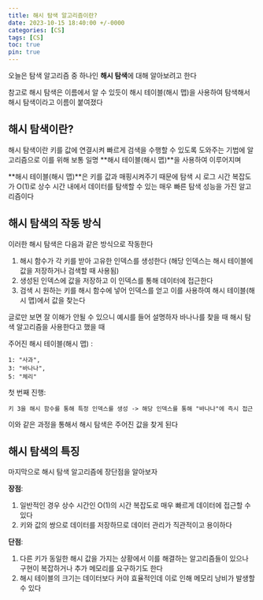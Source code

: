```yaml
---
title: 해시 탐색 알고리즘이란?
date: 2023-10-15 18:40:00 +/-0000
categories: [CS]
tags: [CS]
toc: true
pin: true
---
```


오늘은 탐색 알고리즘 중 하나인 **해시 탐색**에 대해 알아보려고 한다

참고로 해시 탐색은 이름에서 알 수 있듯이 해시 테이블(해시 맵)을 사용하여 탐색해서 해시 탐색이라고 이름이 붙여졌다

## 해시 탐색이란?

해시 탐색이란 키를 값에 연결시켜 빠르게 검색을 수행할 수 있도록 도와주는 기법에 알고리즘으로 이를 위해 보통 일명 **해시 테이블(해시 맵)**을 사용하여 이루어지며

**해시 테이블(해시 맵)**은 키를 값과 매핑시켜주기 때문에 탐색 시 로그 시간 복잡도가 O(1)로 상수 시간 내에서 데이터를 탐색할 수 있는 매우 빠른 탐색 성능을 가진 알고리즘이다

## 해시 탐색의 작동 방식

이러한 해시 탐색은 다음과 같은 방식으로 작동한다

1. 해시 함수가 각 키를 받아 고유한 인덱스를 생성한다 (해당 인덱스는 해시 테이블에 값을 저장하거나 검색할 때 사용됨)
2. 생성된 인덱스에 값을 저장하고 이 인덱스를 통해 데이터에 접근한다
3. 검색 시 원하는 키를 해시 함수에 넣어 인덱스를 얻고 이를 사용하여 해시 테이블(해시 맵)에서 값을 찾는다

글로만 보면 잘 이해가 안될 수 있으니 예시를 들어
설명하자 바나나를 찾을 때 해시 탐색 알고리즘을 사용한다고 했을 때

주어진 해시 테이블(해시 맵) : 

~~~
1: "사과",
3: "바나나",
5: "체리"
~~~

첫 번째 진행:

~~~
키 3을 해시 함수를 통해 특정 인덱스를 생성 -> 해당 인덱스를 통해 "바나나"에 즉시 접근
~~~

이와 같은 과정을 통해서 해시 탐색은 주어진 값을 찾게 된다

## 해시 탐색의 특징

마지막으로 해시 탐색 알고리즘에 장단점을 알아보자

**장점**:
1. 일반적인 경우 상수 시간인 O(1)의 시간 복잡도로 매우 빠르게 데이터에 접근할 수 있다
2. 키와 값의 쌍으로 데이터를 저장하므로 데이터 관리가 직관적이고 용이하다

**단점**:
1. 다른 키가 동일한 해시 값을 가지는 상황에서 이를 해결하는 알고리즘들이 있으나 구현이 복잡하거나 추가 메모리를 요구하기도 한다
2. 해시 테이블의 크기는 데이터보다 커야 효율적인데 이로 인해 메모리 낭비가 발생할 수 있다


